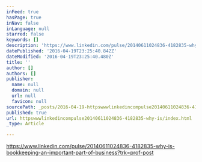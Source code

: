 ```yaml
---
inFeed: true
hasPage: true
inNav: false
inLanguage: null
starred: false
keywords: []
description: 'https://www.linkedin.com/pulse/20140611024836-4182835-why-is-bookkeeping-an-important-part-of-business?trk=prof-post'
datePublished: '2016-04-19T23:25:40.842Z'
dateModified: '2016-04-19T23:25:40.480Z'
title: ''
author: []
authors: []
publisher:
  name: null
  domain: null
  url: null
  favicon: null
sourcePath: _posts/2016-04-19-httpswwwlinkedincompulse20140611024836-4182835-why-is.md
published: true
url: httpswwwlinkedincompulse20140611024836-4182835-why-is/index.html
_type: Article

---
```

https://www.linkedin.com/pulse/20140611024836-4182835-why-is-bookkeeping-an-important-part-of-business?trk=prof-post